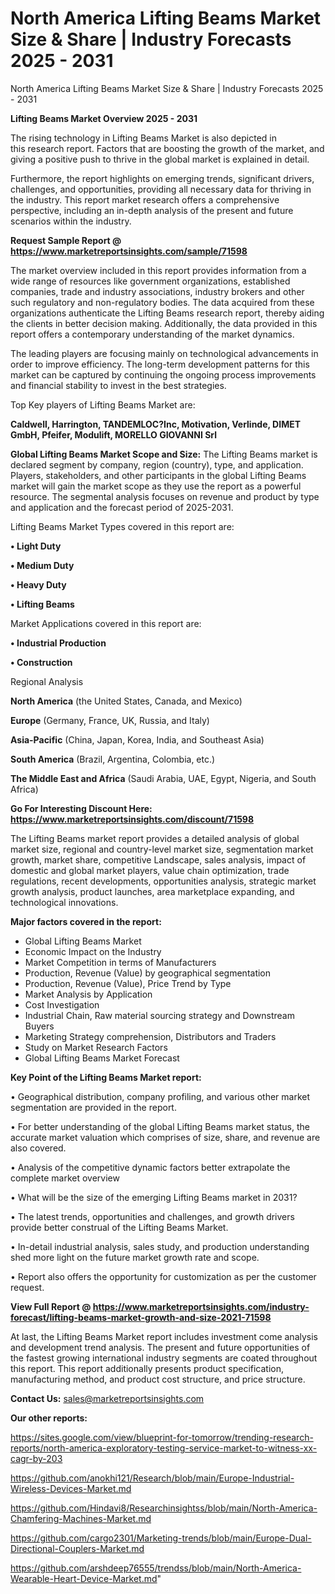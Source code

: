 # North America Lifting Beams Market Size & Share | Industry Forecasts 2025 - 2031
 North America Lifting Beams Market Size & Share | Industry Forecasts 2025 - 2031

<Strong> Lifting Beams Market Overview 2025 - 2031</strong>

The rising technology in Lifting Beams Market is also depicted in this research report. Factors that are boosting the growth of the market, and giving a positive push to thrive in the global market is explained in detail.

Furthermore, the report highlights on emerging trends, significant drivers, challenges, and opportunities, providing all necessary data for thriving in the industry. This report market research offers a comprehensive perspective, including an in-depth analysis of the present and future scenarios within the industry.

<strong>Request Sample Report @ <a href=https://www.marketreportsinsights.com/sample/71598>https://www.marketreportsinsights.com/sample/71598</a></strong>

The market overview included in this report provides information from a wide range of resources like government organizations, established companies, trade and industry associations, industry brokers and other such regulatory and non-regulatory bodies. The data acquired from these organizations authenticate the Lifting Beams research report, thereby aiding the clients in better decision making. Additionally, the data provided in this report offers a contemporary understanding of the market dynamics.

The leading players are focusing mainly on technological advancements in order to improve efficiency. The long-term development patterns for this market can be captured by continuing the ongoing process improvements and financial stability to invest in the best strategies.

Top Key players of Lifting Beams Market are:

<strong>Caldwell, Harrington, TANDEMLOC?Inc, Motivation, Verlinde, DIMET GmbH, Pfeifer, Modulift, MORELLO GIOVANNI Srl</strong>

<strong><b>Global Lifting Beams Market Scope and Size:</b></strong>
The Lifting Beams market is declared segment by company, region (country), type, and application. Players, stakeholders, and other participants in the global Lifting Beams market will gain the market scope as they use the report as a powerful resource. The segmental analysis focuses on revenue and product by type and application and the forecast period of 2025-2031.

Lifting Beams Market Types covered in this report are:

<strong>• Light Duty

• Medium Duty

• Heavy Duty

• Lifting Beams</strong>

Market Applications covered in this report are:

<strong>• Industrial Production

• Construction</strong> 

Regional Analysis

<strong>North America</strong> (the United States, Canada, and Mexico)

<strong>Europe</strong> (Germany, France, UK, Russia, and Italy)

<strong>Asia-Pacific</strong> (China, Japan, Korea, India, and Southeast Asia)

<strong>South America</strong> (Brazil, Argentina, Colombia, etc.)

<strong>The Middle East and Africa</strong> (Saudi Arabia, UAE, Egypt, Nigeria, and South Africa)

<strong>Go For Interesting Discount Here: <a href=https://www.marketreportsinsights.com/discount/71598>https://www.marketreportsinsights.com/discount/71598</a></strong>

The Lifting Beams market report provides a detailed analysis of global market size, regional and country-level market size, segmentation market growth, market share, competitive Landscape, sales analysis, impact of domestic and global market players, value chain optimization, trade regulations, recent developments, opportunities analysis, strategic market growth analysis, product launches, area marketplace expanding, and technological innovations.

<strong><b>Major factors covered in the report:</b></strong>
<ul>
  <li>Global Lifting Beams Market </li>
  <li>Economic Impact on the Industry</li>
  <li>Market Competition in terms of Manufacturers</li>
  <li>Production, Revenue (Value) by geographical segmentation</li>
  <li>Production, Revenue (Value), Price Trend by Type</li>
  <li>Market Analysis by Application</li>
  <li>Cost Investigation</li>
  <li>Industrial Chain, Raw material sourcing strategy and Downstream Buyers</li>
  <li>Marketing Strategy comprehension, Distributors and Traders</li>
  <li>Study on Market Research Factors</li>
  <li>Global Lifting Beams Market Forecast</li>
</ul>

<strong><b>Key Point of the Lifting Beams Market report:</b></strong>

• Geographical distribution, company profiling, and various other market segmentation are provided in the report.

• For better understanding of the global Lifting Beams market status, the accurate market valuation which comprises of size, share, and revenue are also covered.

• Analysis of the competitive dynamic factors better extrapolate the complete market overview

• What will be the size of the emerging Lifting Beams market in 2031?

• The latest trends, opportunities and challenges, and growth drivers provide better construal of the Lifting Beams Market.

• In-detail industrial analysis, sales study, and production understanding shed more light on the future market growth rate and scope.

• Report also offers the opportunity for customization as per the customer request.

<strong><b>View Full Report @ <a href=https://www.marketreportsinsights.com/industry-forecast/lifting-beams-market-growth-and-size-2021-71598>https://www.marketreportsinsights.com/industry-forecast/lifting-beams-market-growth-and-size-2021-71598</a></b></strong>


At last, the Lifting Beams Market report includes investment come analysis and development trend analysis. The present and future opportunities of the fastest growing international industry segments are coated throughout this report. This report additionally presents product specification, manufacturing method, and product cost structure, and price structure.

<strong>Contact Us:</strong>
sales@marketreportsinsights.com

<strong>Our other reports:</strong>

<a href=https://sites.google.com/view/blueprint-for-tomorrow/trending-research-reports/north-america-exploratory-testing-service-market-to-witness-xx-cagr-by-203>https://sites.google.com/view/blueprint-for-tomorrow/trending-research-reports/north-america-exploratory-testing-service-market-to-witness-xx-cagr-by-203</a>

<a href=https://github.com/anokhi121/Research/blob/main/Europe-Industrial-Wireless-Devices-Market.md>https://github.com/anokhi121/Research/blob/main/Europe-Industrial-Wireless-Devices-Market.md</a>

<a href=https://github.com/Hindavi8/Researchinsightss/blob/main/North-America-Chamfering-Machines-Market.md>https://github.com/Hindavi8/Researchinsightss/blob/main/North-America-Chamfering-Machines-Market.md</a>

<a href=https://github.com/cargo2301/Marketing-trends/blob/main/Europe-Dual-Directional-Couplers-Market.md>https://github.com/cargo2301/Marketing-trends/blob/main/Europe-Dual-Directional-Couplers-Market.md</a>

<a href=https://github.com/arshdeep76555/trendss/blob/main/North-America-Wearable-Heart-Device-Market.md>https://github.com/arshdeep76555/trendss/blob/main/North-America-Wearable-Heart-Device-Market.md</a>"
